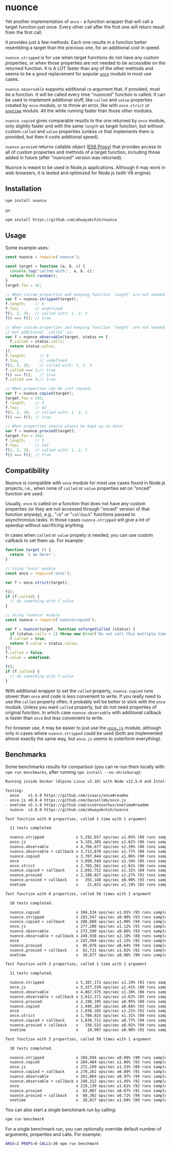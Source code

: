 nuonce
======

Yet another implementation of `once` - a function wrapper that will call a target function just once. Every other call after the first one will return result from the first call.

It provides just a few methods. Each one results in a function better resembling a target than the previous one, for an additional cost in speed.

`nuonce.stripped` is for use when target functions do not have any custom properties, or when those properties are not needed to be accessible on the returned function. It is A LOT faster than any of the other methods and seems to be a good replacement for popular [`once`](https://github.com/isaacs/once) module in most use cases.

`nuonce.observable` supports additional `cb` argument that, if provided, must be a function. It will be called every time "nuonced" function is called. It can be used to implement additional stuff, like `called` and `value` properties created by `once` module, or to throw an error, like with `once.strict` or [`onetime`](https://github.com/sindresorhus/onetime) module. All the while running faster than those other modules.

`nuonce.copied` gives comparable results to the one returned by `once` module, only slightly faster and with the same `length` as target function, but without custom `called` and `value` properties (unless `cb` that implements them is provided, but then it costs additional speed).

`nuonce.proxied` returns callable object ([ES6 Proxy](https://developer.mozilla.org/en/docs/Web/JavaScript/Reference/Global_Objects/Proxy)) that provides access to all of custom properties and methods of a target function, including those added in future (after "nuonced" version was returned).

Nuonce is meant to be used in Node.js applications. Although it may work in web browsers, it is tested and optimized for Node.js (with V8 engine).


## Installation

```sh
npm install nuonce
```

or:

```sh
npm install https://github.com/ahwayakchih/nuonce
```


## Usage

Some example uses:

```js
const nuonce = require('nuonce');

const target = function (a, b, c) {
  console.log('called with:', a, b, c);
  return Math.random();
}
target.foo = 42;

// When custom properties and keeping function `length` are not needed:
var f = nuonce.stripped(target);
f.length;    // 0
f.foo;       // undefined
f(1, 2, 3);  // called with: 1, 2, 3
f() === f(); // true

// When custom properties and keeping function `length` are not needed,
// but additional `called` is:
var f = nuonce.observable(target, status => {
  f.called = status.calls;
  return status.value;
});
f.length;      // 0
f.foo;         // undefined
f(1, 2, 3);    // called with: 1, 2, 3
f.called === 1;// true
f() === f();   // true
f.called === 3;// true

// When properties can be just copied:
var f = nuonce.copied(target);
target.foo = 142;
f.length;    // 3
f.foo;       // 42
f(1, 2, 3);  // called with: 1, 2, 3
f() === f(); // true

// When properties should always be kept up-to-date:
var f = nuonce.proxied(target);
target.foo = 242;
f.length;    // 3
f.foo;       // 242
f(1, 2, 3);  // called with: 1, 2, 3
f() === f(); // true
```


## Compatibility

Nuonce is compatible with `once` module for most use cases found in Node.js projects, i.e., when none of `called` or `value` properties set on "onced" function are used.

Usually, `once` is called on a function that does not have any custom properties (or they are not accessed through "onced" version of that function anyway), e.g., "`cb`" or "`callback`" functions passed to asynchronous tasks. In those cases `nuonce.stripped` will give a lot of speedup without sacrificing anything.

In cases when `called` or `value` propety is needed, you can use custom callback to set them up. For example:

```js
function target () {
  return 'I am here!';
}

// Using "once" module
const once = require('once');

var f = once.strict(target);

f();
if (f.called) {
  // do something with f.value
}

// Using "nuonce" module
const nuonce = require('nuonce/copied');

var f = nuonce(target, function onTargetCalled (status) {
  if (status.calls > 1) throw new Error('Do not call this multiple times');
  f.called = true;
  return f.value = status.value;
});
f.called = false;
f.value = undefined;

f();
if (f.called) {
  // do something with f.value
}
```

With additional wrapper to set the `called` property, `nuonce.copied` runs slower than `once` and code is less convenient to write. If you really need to use the `called` property often, it probably will be better to stick with the `once` module. Unless you want `called` property, but do not need properties of original function. In which case `nuonce.observable` with additional callback is faster than `once` but less convenient to write.

For browser use, it may be easier to just use the [`once.js`](https://github.com/daniellmb/once.js) module, although only in cases where `nuonce.stripped` could be used (both are implemented almost exactly the same way, but `once.js` seems to outerform everything).


## Benchmarks

Some benchmarks results for comparison (you can re-run them locally with: `npm run benchmarks`, after running `npm install --no-shrinkwrap`):

```markdown
Running inside Docker (Alpine Linux v3.10) with Node v12.5.0 and Intel(R) Core(TM) i7-3537U CPU @ 2.00GHz x 4

Testing:
- once    v1.4.0 https://github.com/isaacs/once#readme           
- once.js v0.0.4 https://github.com/daniellmb/once.js            
- onetime v5.1.0 https://github.com/sindresorhus/onetime#readme  
- nuonce  v2.0.0 https://github.com/ahwayakchih/nuonce           

Test function with 0 properties, called 1 time with 1 argument

  11 tests completed.

  nuonce.stripped              x 5,292,657 ops/sec ±1.05% (89 runs sampled)
  once.js                      x 5,165,305 ops/sec ±1.62% (86 runs sampled)
  nuonce.observable            x 4,766,677 ops/sec ±2.39% (88 runs sampled)
  nuonce.observable + callback x 3,713,870 ops/sec ±1.77% (88 runs sampled)
  nuonce.copied                x 3,707,644 ops/sec ±1.06% (90 runs sampled)
  once                         x 3,099,549 ops/sec ±2.34% (85 runs sampled)
  once.strict                  x 2,765,561 ops/sec ±1.61% (86 runs sampled)
  nuonce.copied + callback     x 2,692,752 ops/sec ±1.32% (84 runs sampled)
  nuonce.proxied               x 2,180,027 ops/sec ±1.27% (91 runs sampled)
  nuonce.proxied + callback    x   355,148 ops/sec ±0.90% (93 runs sampled)
  onetime                      x    21,833 ops/sec ±1.19% (82 runs sampled)

Test function with 0 properties, called 50 times with 1 argument

  10 tests completed.

  nuonce.copied                x 304,534 ops/sec ±1.01% (93 runs sampled)
  nuonce.stripped              x 293,547 ops/sec ±0.90% (93 runs sampled)
  nuonce.copied + callback     x 288,689 ops/sec ±1.08% (94 runs sampled)
  once.js                      x 277,206 ops/sec ±1.12% (93 runs sampled)
  nuonce.observable            x 273,599 ops/sec ±0.86% (93 runs sampled)
  nuonce.observable + callback x 249,938 ops/sec ±2.10% (88 runs sampled)
  once                         x 247,504 ops/sec ±1.15% (92 runs sampled)
  nuonce.proxied               x  85,076 ops/sec ±0.64% (94 runs sampled)
  nuonce.proxied + callback    x  62,731 ops/sec ±1.02% (92 runs sampled)
  onetime                      x  19,677 ops/sec ±0.98% (90 runs sampled)

Test function with 3 properties, called 1 time with 1 argument

  11 tests completed.

  nuonce.stripped              x 5,387,172 ops/sec ±1.19% (91 runs sampled)
  once.js                      x 5,327,539 ops/sec ±1.41% (89 runs sampled)
  nuonce.observable            x 4,867,975 ops/sec ±1.38% (86 runs sampled)
  nuonce.observable + callback x 3,612,171 ops/sec ±2.62% (85 runs sampled)
  nuonce.proxied               x 2,198,195 ops/sec ±0.95% (88 runs sampled)
  nuonce.copied                x 1,940,207 ops/sec ±0.68% (93 runs sampled)
  once                         x 1,838,165 ops/sec ±1.21% (91 runs sampled)
  once.strict                  x 1,700,025 ops/sec ±1.31% (89 runs sampled)
  nuonce.copied + callback     x 1,639,711 ops/sec ±0.77% (94 runs sampled)
  nuonce.proxied + callback    x   336,533 ops/sec ±0.92% (94 runs sampled)
  onetime                      x    19,997 ops/sec ±0.90% (91 runs sampled)

Test function with 3 properties, called 50 times with 1 argument

  10 tests completed.

  nuonce.stripped              x 284,594 ops/sec ±0.89% (90 runs sampled)
  nuonce.copied                x 284,484 ops/sec ±1.06% (93 runs sampled)
  once.js                      x 272,109 ops/sec ±1.33% (88 runs sampled)
  nuonce.copied + callback     x 270,262 ops/sec ±0.89% (91 runs sampled)
  nuonce.observable            x 262,064 ops/sec ±0.97% (94 runs sampled)
  nuonce.observable + callback x 248,312 ops/sec ±1.45% (92 runs sampled)
  once                         x 219,139 ops/sec ±1.61% (92 runs sampled)
  nuonce.proxied               x  83,807 ops/sec ±0.67% (91 runs sampled)
  nuonce.proxied + callback    x  68,302 ops/sec ±0.72% (94 runs sampled)
  onetime                      x  18,017 ops/sec ±1.04% (89 runs sampled)
```

You can also start a single benchmark run by calling:

```sh
npm run benchmark
```

For a single benchmark run, you can optionally override default number of arguments, properties and calls. For example:

```sh
ARGS=2 PROPS=0 CALLS=30 npm run benchmark
```
